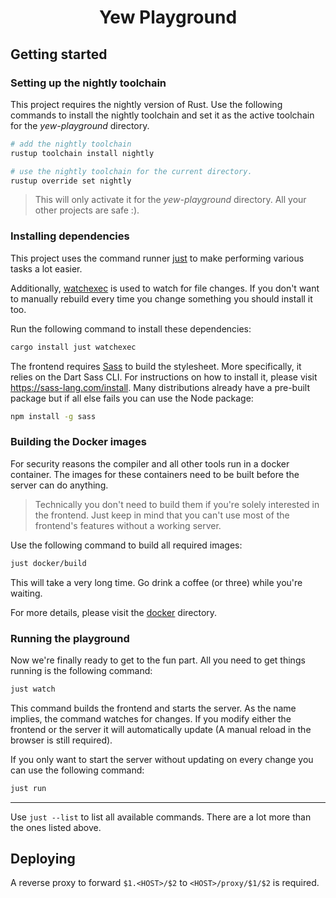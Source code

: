 <div align="center">

# Yew Playground

</div>

## Getting started

### Setting up the nightly toolchain

This project requires the nightly version of Rust.
Use the following commands to install the nightly toolchain and set it as the active toolchain for the _yew-playground_ directory.

```bash
# add the nightly toolchain
rustup toolchain install nightly

# use the nightly toolchain for the current directory.
rustup override set nightly
```

> This will only activate it for the _yew-playground_ directory. All your other projects are safe :).

### Installing dependencies

This project uses the command runner [just](https://github.com/casey/just) to make performing various tasks a lot easier.

Additionally, [watchexec](https://github.com/watchexec/watchexec) is used to watch for file changes.
If you don't want to manually rebuild every time you change something you should install it too.

Run the following command to install these dependencies:

```bash
cargo install just watchexec
```

The frontend requires [Sass](https://sass-lang.com/) to build the stylesheet. More specifically, it relies on the Dart Sass CLI.
For instructions on how to install it, please visit <https://sass-lang.com/install>.
Many distributions already have a pre-built package but if all else fails you can use the Node package:

```bash
npm install -g sass
```

### Building the Docker images

For security reasons the compiler and all other tools run in a docker container.
The images for these containers need to be built before the server can do anything.

> Technically you don't need to build them if you're solely interested in the frontend.
> Just keep in mind that you can't use most of the frontend's features without a working server.

Use the following command to build all required images:

```bash
just docker/build
```

This will take a very long time.
Go drink a coffee (or three) while you're waiting.

For more details, please visit the [docker](docker) directory.

### Running the playground

Now we're finally ready to get to the fun part.
All you need to get things running is the following command:

```bash
just watch
```

This command builds the frontend and starts the server.
As the name implies, the command watches for changes.
If you modify either the frontend or the server it will automatically update (A manual reload in the browser is still required).

If you only want to start the server without updating on every change you can use the following command:

```bash
just run
```

---

Use `just --list` to list all available commands.
There are a lot more than the ones listed above.

## Deploying

<!-- TODO -->

A reverse proxy to forward `$1.<HOST>/$2` to `<HOST>/proxy/$1/$2` is required.
